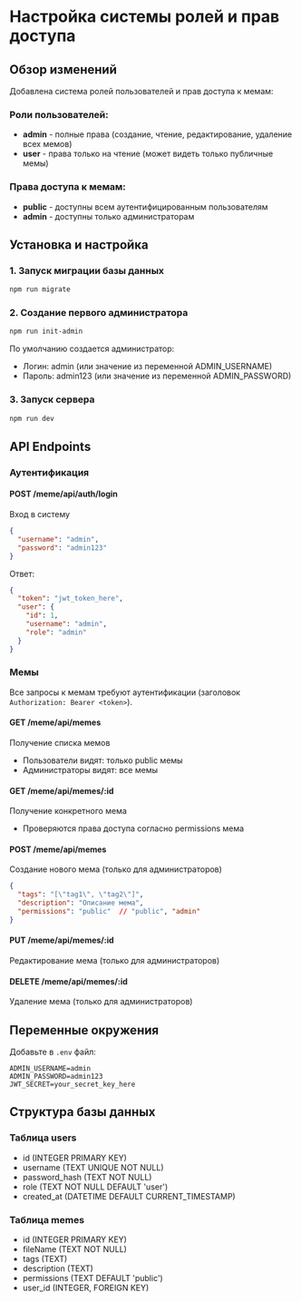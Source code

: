 # Настройка системы ролей и прав доступа

## Обзор изменений

Добавлена система ролей пользователей и прав доступа к мемам:

### Роли пользователей:
- **admin** - полные права (создание, чтение, редактирование, удаление всех мемов)
- **user** - права только на чтение (может видеть только публичные мемы)

### Права доступа к мемам:
- **public** - доступны всем аутентифицированным пользователям
- **admin** - доступны только администраторам

## Установка и настройка

### 1. Запуск миграции базы данных
```bash
npm run migrate
```

### 2. Создание первого администратора
```bash
npm run init-admin
```

По умолчанию создается администратор:
- Логин: admin (или значение из переменной ADMIN_USERNAME)
- Пароль: admin123 (или значение из переменной ADMIN_PASSWORD)

### 3. Запуск сервера
```bash
npm run dev
```

## API Endpoints

### Аутентификация

#### POST /meme/api/auth/login
Вход в систему
```json
{
  "username": "admin",
  "password": "admin123"
}
```

Ответ:
```json
{
  "token": "jwt_token_here",
  "user": {
    "id": 1,
    "username": "admin",
    "role": "admin"
  }
}
```

### Мемы

Все запросы к мемам требуют аутентификации (заголовок `Authorization: Bearer <token>`).

#### GET /meme/api/memes
Получение списка мемов
- Пользователи видят: только public мемы
- Администраторы видят: все мемы

#### GET /meme/api/memes/:id
Получение конкретного мема
- Проверяются права доступа согласно permissions мема

#### POST /meme/api/memes
Создание нового мема (только для администраторов)
```json
{
  "tags": "[\"tag1\", \"tag2\"]",
  "description": "Описание мема",
  "permissions": "public"  // "public", "admin"
}
```

#### PUT /meme/api/memes/:id
Редактирование мема (только для администраторов)

#### DELETE /meme/api/memes/:id
Удаление мема (только для администраторов)

## Переменные окружения

Добавьте в `.env` файл:
```
ADMIN_USERNAME=admin
ADMIN_PASSWORD=admin123
JWT_SECRET=your_secret_key_here
```

## Структура базы данных

### Таблица users
- id (INTEGER PRIMARY KEY)
- username (TEXT UNIQUE NOT NULL)
- password_hash (TEXT NOT NULL)
- role (TEXT NOT NULL DEFAULT 'user')
- created_at (DATETIME DEFAULT CURRENT_TIMESTAMP)

### Таблица memes
- id (INTEGER PRIMARY KEY)
- fileName (TEXT NOT NULL)
- tags (TEXT)
- description (TEXT)
- permissions (TEXT DEFAULT 'public')
- user_id (INTEGER, FOREIGN KEY)
